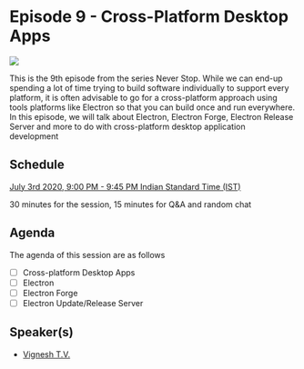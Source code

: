 # Episode 9 - Cross-Platform Desktop Apps

![](9-DesktopApps.png)

This is the 9th episode from the series Never Stop. While we can end-up spending a lot of time trying to build software individually to support every platform, it is often advisable to go for a cross-platform approach using tools platforms like Electron so that you can build once and run everywhere. In this episode, we will talk about Electron, Electron Forge, Electron Release Server and more to do with cross-platform desktop application development

## Schedule

[July 3rd 2020, 9:00 PM - 9:45 PM Indian Standard Time (IST)]()

30 minutes for the session, 15 minutes for Q&A and random chat

## Agenda

The agenda of this session are as follows

- [ ] Cross-platform Desktop Apps
- [ ] Electron
- [ ] Electron Forge
- [ ] Electron Update/Release Server

## Speaker(s)

- [Vignesh T.V.](http://tvvignesh.com/)
